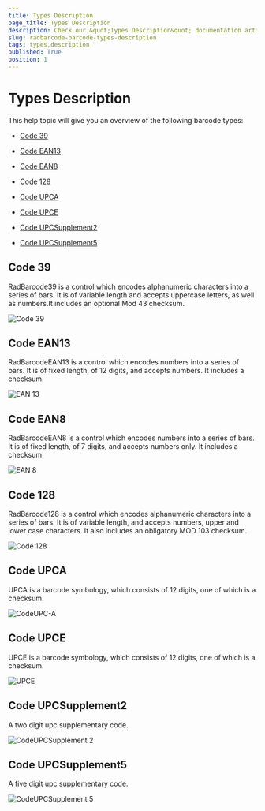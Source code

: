 ```yaml
---
title: Types Description
page_title: Types Description
description: Check our &quot;Types Description&quot; documentation article for the RadBarcode {{ site.framework_name }} control.
slug: radbarcode-barcode-types-description
tags: types,description
published: True
position: 1
---
```


# Types Description


This help topic will give you an overview of the following barcode types:

* [Code 39](#Code_39)

* [Code EAN13](#Code_EAN13)

* [Code EAN8](#Code_EAN8)

* [Code 128](#Code_128)

* [Code UPCA](#Code_UPCA)

* [Code UPCE](#Code_UPCE)

* [Code UPCSupplement2](#Code_UPCSupplement2)

* [Code UPCSupplement5](#Code_UPCSupplement5)

## Code 39

RadBarcode39 is a control which encodes alphanumeric characters into a series of bars. It is of variable length and accepts uppercase letters, as well as numbers.It includes an optional Mod 43 checksum. 

![Code 39](images/RadBarcode_code39.PNG)

## Code EAN13

RadBarcodeEAN13 is a control which encodes numbers into a series of bars. It is of fixed length, of 12 digits, and accepts numbers. It includes a checksum.

![EAN 13](images/RadBarcode_EAN13.PNG)

## Code EAN8

RadBarcodeEAN8 is a control which encodes numbers into a series of bars. It is of fixed length, of 7 digits, and accepts numbers only. It includes a checksum

![EAN 8](images/RadBarcode_EAN8.PNG)

## Code 128

RadBarcode128 is a control which encodes alphanumeric characters into a series of bars. It is of variable  length, and accepts numbers, upper and lower case characters. It also includes an obligatory MOD 103 checksum.

![Code 128](images/RadBarcode_code128.PNG)

## Code UPCA

UPCA is a barcode symbology, which consists of 12 digits, one of which is a checksum.

![CodeUPC-A](images/RadBarcode_UPC_A.PNG)

## Code UPCE

UPCE is a barcode symbology, which consists of 12 digits, one of which is a checksum.

![UPCE](images/RadBarcode_UPC_E.PNG)

## Code UPCSupplement2

A two digit upc supplementary code.

![CodeUPCSupplement 2](images/RadBarcode_CodeUPCSupplement2.PNG)

## Code UPCSupplement5

A five digit upc supplementary code.

![CodeUPCSupplement 5](images/RadBarcode_CodeUPCSupplement5.PNG)
